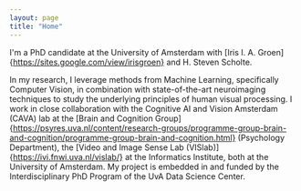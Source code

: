 ```yaml
---
layout: page
title: "Home"
---
```


I'm a PhD candidate at the University of Amsterdam with [Iris I. A. Groen]{https://sites.google.com/view/irisgroen} and H. Steven Scholte.

In my research, I leverage methods from Machine Learning, specifically Computer Vision, in combination with state-of-the-art neuroimaging techniques to study the underlying principles of human visual processing. I work in close collaboration with the Cognitive AI and Vision Amsterdam (CAVA) lab at the [Brain and Cognition Group]{https://psyres.uva.nl/content/research-groups/programme-group-brain-and-cognition/programme-group-brain-and-cognition.html} (Psychology Department), the [Video and Image Sense Lab (VISlab)]{https://ivi.fnwi.uva.nl/vislab/} at the Informatics Institute, both at the University of Amsterdam. My project is embedded in and funded by the Interdisciplinary PhD Program of the UvA Data Science Center.
